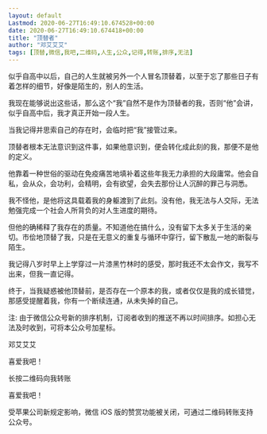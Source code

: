 ```yaml
---
layout: default
Lastmod: 2020-06-27T16:49:10.674528+00:00
date: 2020-06-27T16:49:10.674418+00:00
title: "顶替者"
author: "邓艾艾艾"
tags: [顶替,微信,我吧,二维码,人生,公众,记得,转账,排序,无法]
---
```


似乎自高中以后，自己的人生就被另外一个人冒名顶替着，以至于忘了那些日子有着怎样的细节，好像是陌生的，别人的生活。

我现在能够说出这些话，那么这个“我”自然不是作为顶替者的我，否则“他”会讲，似乎自高中后，我才真正开始一段人生。

当我记得并思索自己的存在时，会临时把“我”接管过来。

顶替者根本无法意识到这件事，如果他意识到，便会转化成此刻的我，那便不是他的定义。

他靠着一种世俗的驱动在免疫痛苦地填补着这些年我无力承担的大段庸常。他会自私，会从众，会功利，会精明，会有欲望，会失去那份让人沉醉的罪己与洞悉。

我不怪他，是他将这具载着我的身躯渡到了此刻。没有他，我无法与人交际，无法勉强完成一个社会人所背负的对人生进度的期待。

但他的确稀释了我存在的质量。不知道他在搞什么，没有留下太多关于生活的亲切。市侩地顶替了我，只是在无意义的重复与循环中穿行，留下散乱一地的断裂与陌生。

我记得八岁时早上上学穿过一片漆黑竹林时的感受，那时我还不太会作文，我写不出来，但我一直记得。

终于，当我疑惑被他顶替前，是否存在一个原本的我，或者仅仅是我的成长错觉，那感受提醒着我，你有一个断续连通，从未失掉的自己。

注: 由于微信公众号新的排序机制，订阅者收到的推送不再以时间排序。如担心无法及时收到，可将本公众号加星标。  

邓艾艾艾

喜爱我吧！

长按二维码向我转账

喜爱我吧！

受苹果公司新规定影响，微信 iOS 版的赞赏功能被关闭，可通过二维码转账支持公众号。

